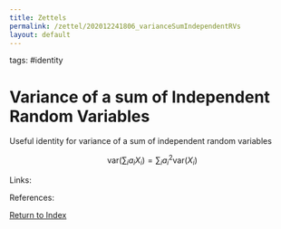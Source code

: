```yaml
---
title: Zettels
permalink: /zettel/202012241806_varianceSumIndependentRVs
layout: default
---
```

tags: #identity

# Variance of a sum of Independent Random Variables

Useful identity for variance of a sum of independent random variables

$$
\mathrm{var}(\sum_i a_i X_i) = \sum_i a_i^2 \mathrm{var} ( X_i )
$$

Links: 

References: 

[Return to Index](index)